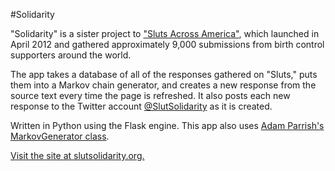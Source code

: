 #Solidarity  

"Solidarity" is a sister project to ["Sluts Across America"](http://www.slutsacrossamerica.org), which launched in April 2012 and gathered approximately 9,000 submissions from birth control supporters around the world.  

The app takes a database of all of the responses gathered on "Sluts," puts them into a Markov chain generator, and creates a new response from the source text every time the page is refreshed.  It also posts each new response to the Twitter account [@SlutSolidarity](http://twitter.com/SlutSolidarity) as it is created.  

Written in Python using the Flask engine.  This app also uses [Adam Parrish's MarkovGenerator class](https://github.com/aparrish/rwet-examples).

[Visit the site at slutsolidarity.org.](http://slutsolidarity.org)  